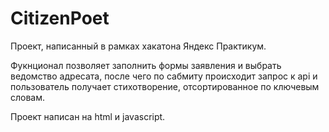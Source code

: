 # CitizenPoet
Проект, написанный в рамках хакатона Яндекс Практикум.

Фукнционал позволяет заполнить формы заявления и выбрать ведомство адресата, после чего по сабмиту происходит запрос к api и пользователь получает стихотворение, отсортированное по ключевым словам. 

Проект написан на html и javascript.

